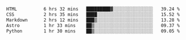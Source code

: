 <!--START_SECTION:waka-->

```txt
HTML          6 hrs 32 mins   █████████▓░░░░░░░░░░░░░░░   39.24 %
CSS           2 hrs 35 mins   ████░░░░░░░░░░░░░░░░░░░░░   15.52 %
Markdown      2 hrs 12 mins   ███▒░░░░░░░░░░░░░░░░░░░░░   13.28 %
Astro         1 hr 33 mins    ██▒░░░░░░░░░░░░░░░░░░░░░░   09.37 %
Python        1 hr 30 mins    ██▒░░░░░░░░░░░░░░░░░░░░░░   09.05 %
```

<!--END_SECTION:waka-->
